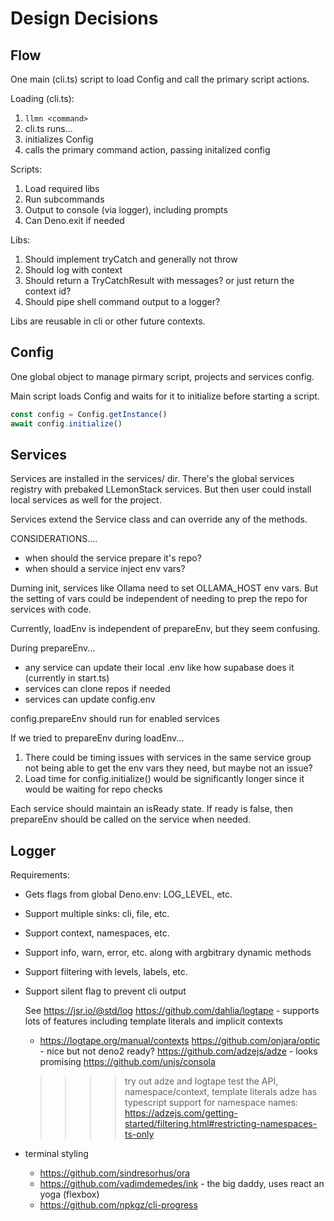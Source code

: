 # Design Decisions

## Flow

One main (cli.ts) script to load Config and call the primary script actions.

Loading (cli.ts):

1. `llmn <command>`
2. cli.ts runs...
3. initializes Config
4. calls the primary command action, passing initalized config

Scripts:

1. Load required libs
2. Run subcommands
3. Output to console (via logger), including prompts
4. Can Deno.exit if needed

Libs:

1. Should implement tryCatch and generally not throw
2. Should log with context
3. Should return a TryCatchResult with messages? or just return the context id?
4. Should pipe shell command output to a logger?

Libs are reusable in cli or other future contexts.

## Config

One global object to manage pirmary script, projects and services config.

Main script loads Config and waits for it to initialize before starting a script.

```ts
const config = Config.getInstance()
await config.initialize()
```

## Services

Services are installed in the services/ dir.
There's the global services registry with prebaked LLemonStack services.
But then user could install local services as well for the project.

Services extend the Service class and can override any of the methods.

CONSIDERATIONS....

- when should the service prepare it's repo?
- when should a service inject env vars?

Durning init, services like Ollama need to set OLLAMA_HOST env vars.
But the setting of vars could be independent of needing to prep the repo for services with code.

Currently, loadEnv is independent of prepareEnv, but they seem confusing.

During prepareEnv...

- any service can update their local .env like how supabase does it (currently in start.ts)
- services can clone repos if needed
- services can update config.env

config.prepareEnv should run for enabled services

If we tried to prepareEnv during loadEnv...

1. There could be timing issues with services in the same service group not being able to get the env vars they need, but maybe not an issue?
2. Load time for config.initialize() would be significantly longer since it would be waiting for repo checks

Each service should maintain an isReady state.
If ready is false, then prepareEnv should be called on the service when needed.

## Logger

Requirements:

- Gets flags from global Deno.env: LOG_LEVEL, etc.
- Support multiple sinks: cli, file, etc.
- Support context, namespaces, etc.
- Support info, warn, error, etc. along with argbitrary dynamic methods
- Support filtering with levels, labels, etc.
- Support silent flag to prevent cli output

  See https://jsr.io/@std/log
  https://github.com/dahlia/logtape - supports lots of features including template literals and implicit contexts

  - https://logtape.org/manual/contexts
    https://github.com/onjara/optic - nice but not deno2 ready?
    https://github.com/adzejs/adze - looks promising
    https://github.com/unjs/consola

  > > > > try out adze and logtape
  > > > > test the API, namespace/context, template literals
  > > > > adze has typescript support for namespace names: https://adzejs.com/getting-started/filtering.html#restricting-namespaces-ts-only

- terminal styling

  - https://github.com/sindresorhus/ora
  - https://github.com/vadimdemedes/ink - the big daddy, uses react an yoga (flexbox)
  - https://github.com/npkgz/cli-progress
